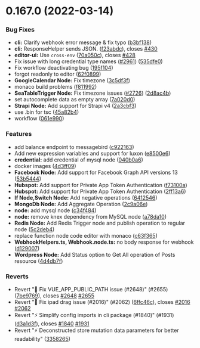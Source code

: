 # 0.167.0 (2022-03-14)


### Bug Fixes

* **cli:** Clarify webhook error message & fix typo ([b3bf138](https://github.com/n8n-io/n8n/commit/b3bf138e3b60bf4f60b60ec8c1506d2037755c89))
* **cli:** ResponseHelper sends JSON. ([f23abdc](https://github.com/n8n-io/n8n/commit/f23abdce2e7a19cdb0f3d7e7bf7669a037657729)), closes [#430](https://github.com/n8n-io/n8n/issues/430)
* **editor-ui:** Use `cross-env` ([70a050c](https://github.com/n8n-io/n8n/commit/70a050c7f16954184bc06343b0ab48408762db27)), closes [#428](https://github.com/n8n-io/n8n/issues/428)
* Fix issue with long credential type names ([#2961](https://github.com/n8n-io/n8n/issues/2961)) ([535dfe0](https://github.com/n8n-io/n8n/commit/535dfe08384fdd0a4ea86521e917b28f7091ff82))
* Fix workflow deactivating bug ([195f104](https://github.com/n8n-io/n8n/commit/195f104ef51b722fd5e3756ed3d0cc47ef523362))
* forgot readonly to editor ([62f0899](https://github.com/n8n-io/n8n/commit/62f0899e100b11ba45509df796c1c5d342b1c78d))
* **GoogleCalendar Node:** Fix timezone ([3c5df3f](https://github.com/n8n-io/n8n/commit/3c5df3f892d89e1ae79dfcc0cd5b1886d1f623db))
* monaco build problems ([f811992](https://github.com/n8n-io/n8n/commit/f811992527e15aa310fcef1603a69776adff6a7c))
* **SeaTableTrigger Node:** Fix timezone issues ([#2726](https://github.com/n8n-io/n8n/issues/2726)) ([2d8ac4b](https://github.com/n8n-io/n8n/commit/2d8ac4b477f8fb381a35eba34710084d5e4d3402))
* set autocomplete data as empty array ([7a020d0](https://github.com/n8n-io/n8n/commit/7a020d079fa564f895564c14339df2617ce470f5))
* **Strapi Node:** Add support for Strapi v4 ([2a3cbf3](https://github.com/n8n-io/n8n/commit/2a3cbf3fc85f64e9b4b5814f1206249261743021))
* use .bin for tsc ([45a82b4](https://github.com/n8n-io/n8n/commit/45a82b40b5568f5aa941a605b2cf921b7dc14784))
* workflow ([061e990](https://github.com/n8n-io/n8n/commit/061e990d87dd1da1b5a136b9cfeaa31c9c316db8))


### Features

* add balance endpoint to messagebird ([c922163](https://github.com/n8n-io/n8n/commit/c922163622831d4418c308764db7ecebfc1583a7))
* Add new expression variables and support for luxon ([e8500e6](https://github.com/n8n-io/n8n/commit/e8500e69371ad4b205d1586c7837120267595c70))
* **credential:** add credential of mysql node ([040b0a6](https://github.com/n8n-io/n8n/commit/040b0a690ce91d12609b65caa02a53ea35cd6a81))
* docker images ([4d3ff09](https://github.com/n8n-io/n8n/commit/4d3ff091aa1c06032ce41ec5d82ee5c445a29687))
* **Facebook Node:** Add support for Facebook Graph API versions 13 ([53b5444](https://github.com/n8n-io/n8n/commit/53b54440d7532f439c3533676758b6c83136d48c))
* **Hubspot:** Add support for Private App Token Authentication ([f73100a](https://github.com/n8n-io/n8n/commit/f73100a0bdebd05b25517532358c71feed040eeb))
* **Hubspot:** Add support for Private App Token Authentication ([2ff13a6](https://github.com/n8n-io/n8n/commit/2ff13a68425d6a9dd63eed908671568bbaa6cefa))
* **If Node,Switch Node:** Add negative operations ([6412546](https://github.com/n8n-io/n8n/commit/6412546c0c5465b17ab2a289f45d8c8fa325eb68))
* **MongoDb Node:** Add Aggregate Operation ([2c9a06e](https://github.com/n8n-io/n8n/commit/2c9a06e86346a9e21f877cb508d13a1401c700a9))
* **node:** add mysql node ([c34f484](https://github.com/n8n-io/n8n/commit/c34f4841c28b021204fa19f988e20126d307f721))
* **node:** remove knex dependency from MySQL node ([a78da10](https://github.com/n8n-io/n8n/commit/a78da100f80a9a0b15c66091e5008dc2e83d94f6))
* **Redis Node:** Add Redis Trigger node and publish operation to regular node ([5c2deb4](https://github.com/n8n-io/n8n/commit/5c2deb468867ec77a05d09ef324d4855210e17d4))
* replace function node code editor with monaco ([c63f365](https://github.com/n8n-io/n8n/commit/c63f365a658031fcb51202f062fe3e66885f9058))
* **WebhookHelpers.ts, Webhook.node.ts:** no body response for webhook ([d129007](https://github.com/n8n-io/n8n/commit/d1290075ede7ef59f2dec54d783eaebd1cecc118))
* **Wordpress Node:** Add Status option to Get All operation of Posts resource ([4d4db7f](https://github.com/n8n-io/n8n/commit/4d4db7f805673758dfb379c9e86e98815f265db2))


### Reverts

* Revert ":bug: Fix VUE_APP_PUBLIC_PATH issue (#2648)" (#2655) ([7be9769](https://github.com/n8n-io/n8n/commit/7be9769302deae734c1b6a270619b01313e05481)), closes [#2648](https://github.com/n8n-io/n8n/issues/2648) [#2655](https://github.com/n8n-io/n8n/issues/2655)
* Revert ":bug: Fix ipad drag issue (#2016)" (#2062) ([6ffc46c](https://github.com/n8n-io/n8n/commit/6ffc46c79df553577b4684127793529ff84c6551)), closes [#2016](https://github.com/n8n-io/n8n/issues/2016) [#2062](https://github.com/n8n-io/n8n/issues/2062)
* Revert ":zap: Simplify config imports in cli package (#1840)" (#1931) ([d3a1d3f](https://github.com/n8n-io/n8n/commit/d3a1d3ffefbbe2be42c960cd7f5bf67fd0846269)), closes [#1840](https://github.com/n8n-io/n8n/issues/1840) [#1931](https://github.com/n8n-io/n8n/issues/1931)
* Revert ":zap: Deconstructed store mutation data parameters for better readability" ([3358265](https://github.com/n8n-io/n8n/commit/33582655f284cab49cb4d55f69973cde1b47b013))



